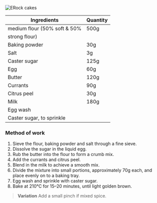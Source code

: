 ![ERock cakes](resource:assets/images/spongeBiscuitsCakes/rock_cake.png)

| Ingredients                    | Quantity                        |
|--------------------------------|---------------------------------|
| medium flour (50% soft & 50%   | 500g                            |
| strong flour)                  |                                 |
| Baking powder                  | 30g                             |
| Salt                           | 3g                              |
| Caster sugar                   | 125g                            |
| Egg                            | 60g                             |
| Butter                         | 120g                            |
| Currants                       | 90g                             |
| Citrus peel                    | 30g                             |
| Milk                           | 180g                            |
| Egg wash                       |                                 |
| Caster sugar, to sprinkle      |                                 |


### **Method of work**
1. Sieve the flour, baking powder and salt through a fine sieve.
2. Dissolve the sugar in the liquid egg.
3. Rub the butter into the flour to form a crumb mix.
4. Add the currants and citrus peel.
5. Blend in the milk to achieve a smooth mix.
6. Divide the mixture into small portions, approximately 70g each, and place evenly on to a baking tray.
7. Egg wash and sprinkle with caster sugar.
8. Bake at 210°C for 15–20 minutes, until light golden brown.

> **Variation**
> Add a small pinch if mixed spice.
